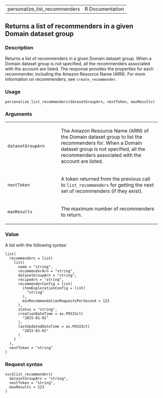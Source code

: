 <table style="width: 100%;">
<tbody>
<tr class="odd">
<td>personalize_list_recommenders</td>
<td style="text-align: right;">R Documentation</td>
</tr>
</tbody>
</table>

## Returns a list of recommenders in a given Domain dataset group

### Description

Returns a list of recommenders in a given Domain dataset group. When a
Domain dataset group is not specified, all the recommenders associated
with the account are listed. The response provides the properties for
each recommender, including the Amazon Resource Name (ARN). For more
information on recommenders, see `create_recommender`.

### Usage

    personalize_list_recommenders(datasetGroupArn, nextToken, maxResults)

### Arguments

<table>
<colgroup>
<col style="width: 35%" />
<col style="width: 65%" />
</colgroup>
<tbody>
<tr class="odd">
<td><code
id="personalize_list_recommenders_:_datasetGroupArn">datasetGroupArn</code></td>
<td><p>The Amazon Resource Name (ARN) of the Domain dataset group to
list the recommenders for. When a Domain dataset group is not specified,
all the recommenders associated with the account are listed.</p></td>
</tr>
<tr class="even">
<td><code
id="personalize_list_recommenders_:_nextToken">nextToken</code></td>
<td><p>A token returned from the previous call to
<code>list_recommenders</code> for getting the next set of recommenders
(if they exist).</p></td>
</tr>
<tr class="odd">
<td><code
id="personalize_list_recommenders_:_maxResults">maxResults</code></td>
<td><p>The maximum number of recommenders to return.</p></td>
</tr>
</tbody>
</table>

### Value

A list with the following syntax:

    list(
      recommenders = list(
        list(
          name = "string",
          recommenderArn = "string",
          datasetGroupArn = "string",
          recipeArn = "string",
          recommenderConfig = list(
            itemExplorationConfig = list(
              "string"
            ),
            minRecommendationRequestsPerSecond = 123
          ),
          status = "string",
          creationDateTime = as.POSIXct(
            "2015-01-01"
          ),
          lastUpdatedDateTime = as.POSIXct(
            "2015-01-01"
          )
        )
      ),
      nextToken = "string"
    )

### Request syntax

    svc$list_recommenders(
      datasetGroupArn = "string",
      nextToken = "string",
      maxResults = 123
    )

